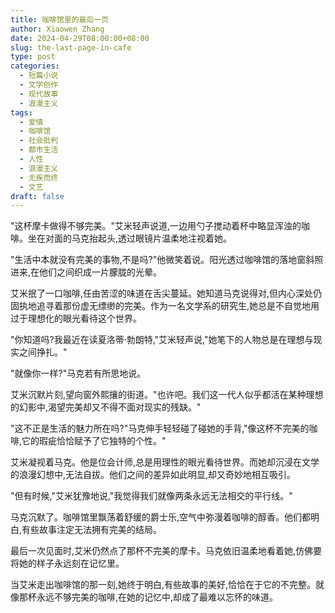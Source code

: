 ```yaml
---
title: 咖啡馆里的最后一页
author: Xiaowen Zhang
date: 2024-04-29T08:00:00+08:00
slug: the-last-page-in-cafe
type: post
categories:
  - 短篇小说
  - 文学创作
  - 现代故事
  - 浪漫主义
tags:
  - 爱情
  - 咖啡馆
  - 社会批判
  - 都市生活
  - 人性
  - 浪漫主义
  - 无疾而终
  - 文艺
draft: false
---
```


"这杯摩卡做得不够完美。"艾米轻声说道,一边用勺子搅动着杯中略显浑浊的咖啡。坐在对面的马克抬起头,透过眼镜片温柔地注视着她。

"生活中本就没有完美的事物,不是吗?"他微笑着说。阳光透过咖啡馆的落地窗斜照进来,在他们之间织成一片朦胧的光晕。

艾米抿了一口咖啡,任由苦涩的味道在舌尖蔓延。她知道马克说得对,但内心深处仍固执地追寻着那份虚无缥缈的完美。作为一名文学系的研究生,她总是不自觉地用过于理想化的眼光看待这个世界。

"你知道吗?我最近在读夏洛蒂·勃朗特,"艾米轻声说,"她笔下的人物总是在理想与现实之间挣扎。"

"就像你一样?"马克若有所思地说。

艾米沉默片刻,望向窗外熙攘的街道。"也许吧。我们这一代人似乎都活在某种理想的幻影中,渴望完美却又不得不面对现实的残缺。"

"这不正是生活的魅力所在吗?"马克伸手轻轻碰了碰她的手背,"像这杯不完美的咖啡,它的瑕疵恰恰赋予了它独特的个性。"

艾米凝视着马克。他是位会计师,总是用理性的眼光看待世界。而她却沉浸在文学的浪漫幻想中,无法自拔。他们之间的差异如此明显,却又奇妙地相互吸引。

"但有时候,"艾米犹豫地说,"我觉得我们就像两条永远无法相交的平行线。"

马克沉默了。咖啡馆里飘荡着舒缓的爵士乐,空气中弥漫着咖啡的醇香。他们都明白,有些故事注定无法拥有完美的结局。

最后一次见面时,艾米仍然点了那杯不完美的摩卡。马克依旧温柔地看着她,仿佛要将她的样子永远刻在记忆里。

当艾米走出咖啡馆的那一刻,她终于明白,有些故事的美好,恰恰在于它的不完整。就像那杯永远不够完美的咖啡,在她的记忆中,却成了最难以忘怀的味道。